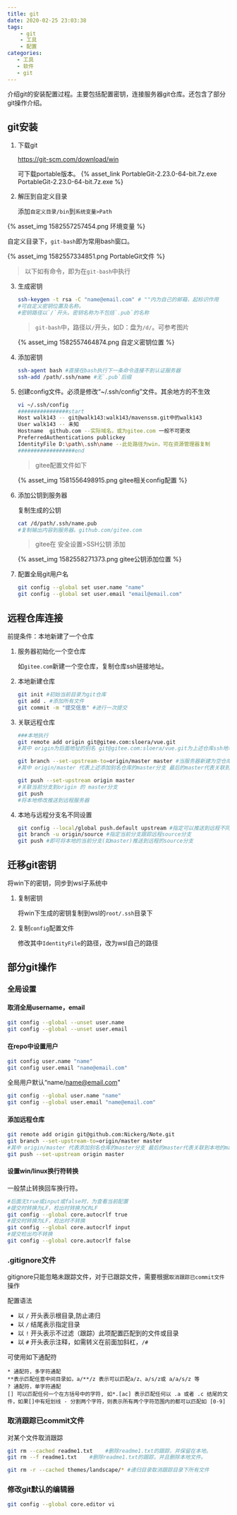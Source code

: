 ```yaml
---
title: git
date: 2020-02-25 23:03:38
tags: 
    - git
    - 工具
    - 配置
categories:
   - 工具
   - 软件
   - git
---
```


介绍git的安装配置过程。主要包括配置密钥，连接服务器git仓库。还包含了部分git操作介绍。
<!-- more -->

## git安装

1. 下载git

   <https://git-scm.com/download/win>

   可下载portable版本。 {% asset_link PortableGit-2.23.0-64-bit.7z.exe PortableGit-2.23.0-64-bit.7z.exe %}

2. 解压到自定义目录

   添加`自定义目录/bin`到`系统变量>Path`
<!-- more -->
   {% asset_img 1582557257454.png 环境变量 %}

   自定义目录下，`git-bash`即为常用bash窗口。

   {% asset_img 1582557334851.png PortableGit文件 %}

   > 以下如有命令，即为在`git-bash`中执行

3. 生成密钥

   ```sh
   ssh-keygen -t rsa -C "name@email.com" # ""内为自己的邮箱，起标识作用
   #可自定义密钥位置及名称。
   #密钥路径以`/`开头。密钥名称为不包括`.pub`的名称
   ```

   > `git-bash`中，路径以`/`开头，如D：盘为`/d/`。可参考图片

   {% asset_img 1582557464874.png 自定义密钥位置 %}

4. 添加密钥

   ```sh
   ssh-agent bash #直接在bash执行下一条命令连接不到认证服务器
   ssh-add /path/.ssh/name #无`.pub`后缀
   ```

5. 创建config文件。必须是修改“~/.ssh/config”文件。其余地方的不生效

   ```sh
   vi ~/.ssh/config
   ################start
   Host walk143 -- git@walk143:walk143/mavenssm.git中的walk143
   User walk143 -- 未知
   Hostname  github.com --实际域名，或为gitee.com 一般不可更改
   PreferredAuthentications publickey
   IdentityFile D:\path\.ssh\name --此处路径为win，可在资源管理器复制
   ##################end
   ```

   > gitee配置文件如下

   {% asset_img 1581556498915.png gitee相关config配置 %}

6. 添加公钥到服务器

   复制生成的公钥

   ```sh
   cat /d/path/.ssh/name.pub
   #复制输出内容到服务器。github.com/gitee.com
   ```

   > gitee在 安全设置>SSH公钥 添加

   {% asset_img 1582558271373.png gitee公钥添加位置 %}
   
7. 配置全局git用户名

   ```sh
   git config --global set user.name "name"
   git config --global set user.email "email@email.com"
   ```


## 远程仓库连接

前提条件：本地新建了一个仓库

1. 服务器初始化一个空仓库

   如`gitee.com`新建一个空仓库，复制仓库ssh链接地址。

2. 本地新建仓库

   ```sh
   git init #初始当前目录为git仓库
   git add . #添加所有文件
   git commit -m "提交信息" #进行一次提交
   ```

3. 关联远程仓库

   ```sh
   ###本地执行
   git remote add origin git@gitee.com:sloera/vue.git
   #其中 origin为后面地址的别名 git@gitee.com:sloera/vue.git为上述仓库ssh地址
   
   git branch --set-upstream-to=origin/master master #当服务器新建为空仓库时，由于尚未生成分支，此条语句不可执行。使用以下命令将本地仓库推送到服务器
   #其中 origin/master 代表上述添加别名仓库的master分支 最后的master代表关联到本地的master分支
   
   git push --set-upstream origin master
   #关联当前分支到origin 的 master分支
   git push 
   #将本地修改推送到远程服务器
   ```
   
4. 本地与远程分支名不同设置

   ```sh
   git config --local/global push.default upstream #指定可以推送到远程不同名分支
   git branch -u origin/source #指定当前分支跟踪远程source分支
   git push #即可将本地的当前分支(如master)推送到远程的source分支
   ```

## 迁移git密钥

将win下的密钥，同步到wsl子系统中

1. 复制密钥

   将win下生成的密钥复制到wsl的`root/.ssh`目录下

2. 复制`config`配置文件

   修改其中`IdentityFile`的路径，改为wsl自己的路径

## 部分git操作

### 全局设置

#### 取消全局username，email

```sh
git config --global --unset user.name
git config --global --unset user.email
```

#### 在repo中设置用户

```sh
git config user.name "name"
git config user.email "name@email.com"
```

全局用户默认“name/name@email.com"

```sh
git config --global user.name "name" 
git config --global user.email "name@email.com"
```

#### 添加远程仓库

```sh
git remote add origin git@github.com:Nickerg/Note.git
git branch --set-upstream-to=origin/master master
#其中 origin/master 代表添加别名仓库的master分支 最后的master代表关联到本地的master分支
git push --set-upstream origin master
```

#### 设置win/linux换行符转换

一般禁止转换回车换行符。

```sh
#后面无true或input或false时，为查看当前配置
#提交时转换为LF，检出时转换为CRLF
git config --global core.autocrlf true
#提交时转换为LF，检出时不转换
git config --global core.autocrlf input
#提交检出均不转换
git config --global core.autocrlf false
```

### .gitignore文件

gitignore只能忽略未跟踪文件，对于已跟踪文件，需要根据`取消跟踪已commit文件`操作

配置语法

- 以 `/` 开头表示根目录,防止递归
- 以 `/` 结尾表示指定目录
- 以 `!` 开头表示不过滤（跟踪）此项配置匹配到的文件或目录
- 以 `#` 开头表示注释，如需转义在前面加斜杠，`/#`

可使用如下通配符

```
* 通配符，多字符通配
**表示匹配任意中间目录如，a/**/z 表示可以匹配a/z、a/s/z或 a/a/s/z 等
? 通配符，单字符通配
[] 可以匹配任何一个在方括号中的字符, 如*.[ac] 表示匹配任何以 .a 或者 .c 结尾的文件，如果[]中有短划线 - 分割两个字符，则表示所有两个字符范围内的都可以匹配如 [0-9]
```

### 取消跟踪已commit文件

对某个文件取消跟踪

```sh
git rm --cached readme1.txt    #删除readme1.txt的跟踪，并保留在本地。
git rm --f readme1.txt    #删除readme1.txt的跟踪，并且删除本地文件。

git rm -r --cached themes/landscape/* #递归目录取消跟踪目录下所有文件
```

### 修改git默认的编辑器

```sh
git config --global core.editor vi
```

